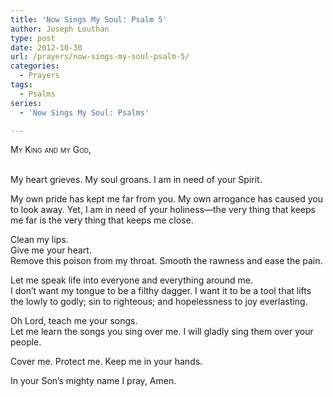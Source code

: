 ```yaml
---
title: 'Now Sings My Soul: Psalm 5'
author: Joseph Louthan
type: post
date: 2012-10-30
url: /prayers/now-sings-my-soul-psalm-5/
categories:
  - Prayers
tags:
  - Psalms
series:
  - 'Now Sings My Soul: Psalms'

---
```

<div style="font-variant: small-caps;">
  My King and my God,
</div>
&nbsp;

My heart grieves. My soul groans. I am in need of your Spirit.

My own pride has kept me far from you. My own arrogance has caused you to look away. Yet, I am in need of your holiness—the very thing that keeps me far is the very thing that keeps me close.

Clean my lips.  
Give me your heart.  
Remove this poison from my throat. Smooth the rawness and ease the pain.

Let me speak life into everyone and everything around me.  
I don’t want my tongue to be a filthy dagger. I want it to be a tool that lifts the lowly to godly; sin to righteous; and hopelessness to joy everlasting.

Oh Lord, teach me your songs.  
Let me learn the songs you sing over me. I will gladly sing them over your people.

Cover me. Protect me. Keep me in your hands.

In your Son’s mighty name I pray,
Amen.

